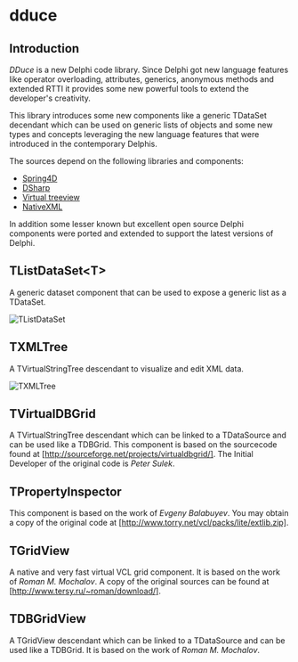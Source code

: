 # dduce
## Introduction

*DDuce* is a new Delphi code library. Since Delphi got new language features like operator overloading, attributes, generics, anonymous methods and extended RTTI it provides some new powerful tools to extend the developer's creativity.

This library introduces some new components like a generic TDataSet decendant which can be used on generic lists of objects and some new types and concepts leveraging the new language features that were introduced in the contemporary Delphis.

The sources depend on the following libraries and components:
  * [Spring4D](http://bitbucket.org/sglienke/spring4d)
  * [DSharp](http://bitbucket.org/sglienke/dsharp)
  * [Virtual treeview](http://code.google.com/p/virtual-treeview/)
  * [NativeXML](http://code.google.com/p/simdesign/) 

In addition some lesser known but excellent open source Delphi components were ported and extended to support the latest versions of Delphi.

## TListDataSet\<T\>

A generic dataset component that can be used to expose a generic list as a TDataSet.

![TListDataSet](http://github.com/beNative/dduce/blob/master/Wiki/dduce_listdataset_demo.png)

## TXMLTree

A TVirtualStringTree descendant to visualize and edit XML data.

![TXMLTree](http://dduce.googlecode.com/svn/trunk/Wiki/dduce_xmltree_demo.png)

## TVirtualDBGrid

A TVirtualStringTree descendant which can be linked to a TDataSource and can be used like a TDBGrid. This component is based on the sourcecode found at [http://sourceforge.net/projects/virtualdbgrid/]. The Initial Developer of the original code is *Peter Sulek*.

## TPropertyInspector

This component is based on the work of *Evgeny Balabuyev*. You may obtain a copy of the original code at [http://www.torry.net/vcl/packs/lite/extlib.zip].

## TGridView

A native and very fast virtual VCL grid component. It is based on the work of *Roman M. Mochalov*. A copy of the original sources can be found at [http://www.tersy.ru/~roman/download/].

## TDBGridView

A TGridView descendant which can be linked to a TDataSource and can be used like a TDBGrid. It is based on the work of *Roman M. Mochalov*.
